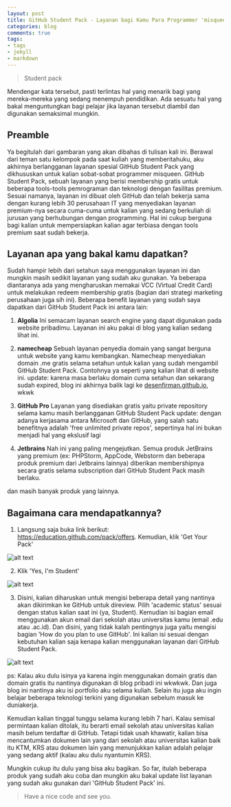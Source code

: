 ```yaml
---
layout: post
title: GitHub Student Pack - Layanan bagi Kamu Para Programmer 'misqueen'
categories: blog
comments: true
tags:
- tags
- jekyll
- markdown
---
```


> Student pack 

Mendengar kata tersebut, pasti terlintas hal yang menarik bagi yang mereka-mereka yang sedang menempuh pendidikan. Ada sesuatu hal yang  bakal menguntungkan bagi pelajar jika layanan tersebut diambil dan digunakan semaksimal mungkin.

<!--more-->

## Preamble

Ya begitulah dari gambaran yang akan dibahas di tulisan kali ini. Berawal dari teman satu kelompok pada saat kuliah yang memberitahuku, aku akhirnya berlangganan layanan spesial GitHub Student Pack yang dikhususkan untuk kalian sobat-sobat programmer misqueen. GitHub Student Pack, sebuah layanan yang berisi membership gratis untuk beberapa tools-tools pemrograman dan teknologi dengan fasilitas premium.  Sesuai namanya, layanan ini dibuat oleh GitHub dan telah bekerja sama dengan kurang lebih 30 perusahaan IT yang menyediakan layanan premium-nya secara cuma-cuma untuk kalian yang sedang berkuliah di jurusan yang berhubungan dengan programming. Hal ini cukup berguna bagi kalian untuk mempersiapkan kalian agar terbiasa dengan tools premium saat sudah bekerja.

## Layanan apa yang bakal kamu dapatkan?

Sudah hampir lebih dari setahun saya menggunakan layanan ini dan mungkin masih sedikit layanan yang sudah aku gunakan. Ya beberapa diantaranya ada yang mengharuskan memakai VCC (Virtual Credit Card) untuk melakukan redeem membership gratis (bagian dari strategi marketing perusahaan juga sih ini). Beberapa benefit layanan yang sudah saya dapatkan dari GitHub Student Pack ini antara lain:

1. **Algolia** 
Ini semacam layanan search engine yang dapat digunakan pada website pribadimu. Layanan ini aku pakai di blog yang kalian sedang lihat ini.

2. **namecheap**
Sebuah layanan penyedia domain yang sangat berguna untuk website yang kamu kembangkan. Namecheap menyediakan domain .me gratis selama setahun untuk kalian yang sudah mengambil GitHub Student Pack. Contohnya ya seperti yang kalian lihat di website ini. 
update: karena masa berlaku domain cuma setahun dan sekarang sudah expired, blog ini akhirnya balik lagi ke [desenfirman.github.io](desenfirman.github.io), wkwk

3. **GitHub Pro** 
Layanan yang disediakan gratis yaitu private repository selama kamu masih berlangganan GitHub Student Pack
update: dengan adanya kerjasama antara Microsoft dan GitHub, yang salah satu benefitnya adalah 'free unlimited private repos', sepertinya hal ini bukan menjadi hal yang ekslusif lagi

4. **Jetbrains**
Nah ini yang paling mengejutkan. Semua produk JetBrains yang premium (ex: PHPStorm, AppCode, Webstorm dan beberapa produk premium dari Jetbrains lainnya) diberikan membershipnya secara gratis selama subscription dari GitHub Student Pack masih berlaku.

dan masih banyak produk yang lainnya.

## Bagaimana cara mendapatkannya?

1. Langsung saja buka link berikut: https://education.github.com/pack/offers. Kemudian, klik 'Get Your Pack'

![alt text][step1]

2. Klik 'Yes, I'm Student'

![alt text][step2]

3. Disini, kalian diharuskan untuk mengisi beberapa detail yang nantinya akan dikirimkan ke GitHub untuk direview. Pilih 'academic status' sesuai dengan status kalian saat ini (ya, Student). Kemudian isi bagian email menggunakan akun email dari sekolah atau universitas kamu (email .edu atau .ac.id). Dan disini, yang tidak kalah pentingnya juga yaitu mengisi bagian 'How do you plan to use GitHub'. Ini kalian isi sesuai dengan kebutuhan kalian saja kenapa kalian menggunakan layanan dari GitHub Student Pack.

![alt text][step3]

ps: Kalau aku dulu isinya ya karena ingin menggunakan domain gratis dan domain gratis itu nantinya digunakan di blog pribadi ini wkwkwk. Dan juga blog ini nantinya aku isi portfolio aku selama kuliah. Selain itu juga aku ingin belajar beberapa teknologi terkini yang digunakan sebelum masuk ke duniakerja.

Kemudian kalian tinggal tunggu selama kurang lebih 7 hari. Kalau semisal permintaan kalian ditolak, itu berarti email sekolah atau universitas kalian masih belum terdaftar di GitHub. Tetapi tidak usah khawatir, kalian bisa mencantumkan dokumen lain yang dari sekolah atau universitas kalian baik itu KTM, KRS atau dokumen lain yang menunjukkan kalian adalah pelajar yang sedang aktif (kalau aku dulu nyantumin KRS).

Mungkin cukup itu dulu yang bisa aku bagikan. So far, itulah beberapa produk yang sudah aku coba dan mungkin aku bakal update list layanan yang sudah aku gunakan dari 'GitHub Student Pack' ini.

> Have a nice code and see you.

[step1]: https://i.imgur.com/nrTaFhd.png "Klik Get Your Pack"
[step2]: https://i.imgur.com/pPKfYdC.png "Ya, kita memang pelajar misqueen"
[step3]: https://i.imgur.com/SM1RM2v.png "Isi apa adanya, bukan ada apanya"